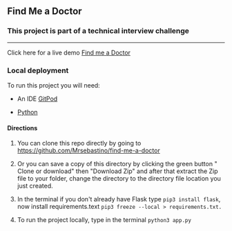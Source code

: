 ## Find Me a Doctor

### This project is part of a technical interview challenge
---
 Click here for a live demo
 [Find me a Doctor](https://find-me-a-doctor.herokuapp.com/ "Find me a Doctor")

### Local deployment
 To run this project you will need:
  * An IDE   [GitPod](https://www.gitpod.io/)

  * [Python](https://www.python.org)

#### Directions

1. You can clone this repo directly by going to https://github.com/Mrsebastino/find-me-a-doctor 

2. Or you can save a copy of this directory by clicking the green button " Clone or download" then "Download Zip" and after that extract the Zip file to your folder, change the directory to the directory file location you just created.

3. In the terminal if you don't already have Flask type `pip3 install flask`,
now install  requirements.text `pip3 freeze --local > requirements.txt.`

4. To run the project locally, type in the terminal `python3 app.py`